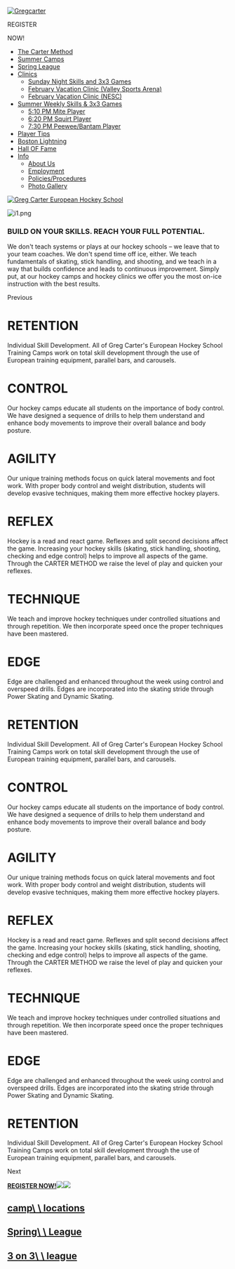 [![Gregcarter](https://gchockey.com/application/files/9714/5508/6464/mobile_logo.png)](https://mail.gchockey.com/)

REGISTER

NOW!

- [The Carter Method](https://gchockey.com/carter-method "The Carter Method")
- [Summer Camps](https://gchockey.com/camps "Summer Camps")
- [Spring League](https://gchockey.com/spring-league "Spring League")
- [Clinics](https://gchockey.com/clinics "Clinics")
  - [Sunday Night Skills and 3x3 Games](https://gchockey.com/clinics/sunday-night-skills-and-3x3-games "Sunday Night Skills and 3x3 Games")
  - [February Vacation Clinic (Valley Sports Arena)](https://gchockey.com/clinics/february-vacation-clinic-valley-sports-arena "February Vacation Clinic (Valley Sports Arena)")
  - [February Vacation Clinic (NESC)](https://gchockey.com/clinics/february-vacation-clinic-nesc "February Vacation Clinic (NESC)")
- [Summer Weekly Skills & 3x3 Games](https://gchockey.com/3-3-league "Summer Weekly Skills & 3x3 Games")
  - [5:10 PM Mite Player](https://gchockey.com/3-3-league/510-pm-mite-player "5:10 PM  Mite Player")
  - [6:20 PM Squirt Player](https://gchockey.com/3-3-league/620-pm-squirt-player "6:20 PM Squirt Player")
  - [7:30 PM Peewee/Bantam Player](https://gchockey.com/3-3-league/730-pm-peeweebantam-player "7:30 PM  Peewee/Bantam Player")
- [Player Tips](https://www.gchockey.com/blog/ "Player Tips")
- [Boston Lightning](https://gchockey.com/boston-lightning "Boston Lightning")
- [Hall OF Fame](https://gchockey.com/gc-hall-fame "Hall OF Fame")
- [Info](https://gchockey.com/additional-info "Info")
  - [About Us](https://gchockey.com/additional-info/about-us "About Us")
  - [Employment](https://gchockey.com/additional-info/employment "Employment")
  - [Policies/Procedures](https://gchockey.com/additional-info/policiesprocedures "Policies/Procedures")
  - [Photo Gallery](https://gchockey.com/additional-info/photo-gallery "Photo Gallery")

[![Greg Carter European Hockey School](https://gchockey.com/application/files/7114/5508/6462/logo.png)](https://gchockey.com/)

![i1.png](https://gchockey.com/application/files/9414/5508/6458/i1.png)

### BUILD ON YOUR SKILLS. REACH YOUR FULL POTENTIAL.

We don't teach systems or plays at our hockey schools – we leave that to your team coaches. We don't
spend time off ice, either. We teach fundamentals of skating, stick handling, and shooting, and we teach
in a way that builds confidence and leads to continuous improvement. Simply put, at our hockey camps and
hockey clinics we offer you the most on-ice instruction with the best results.



Previous

# RETENTION

Individual Skill Development. All of Greg Carter's European Hockey School Training Camps work on
total skill development through the use of European training equipment, parallel bars, and
carousels.

# CONTROL

Our hockey camps educate all students on the importance of body control. We have designed a
sequence of drills to help them understand and enhance body movements to improve their overall
balance and body posture.

# AGILITY

Our unique training methods focus on quick lateral movements and foot work. With proper body
control and weight distribution, students will develop evasive techniques, making them more
effective hockey players.

# REFLEX

Hockey is a read and react game. Reflexes and split second decisions affect the game. Increasing
your hockey skills (skating, stick handling, shooting, checking and edge control) helps to
improve all aspects of the game. Through the CARTER METHOD we raise the level of play and
quicken your reflexes.



# TECHNIQUE

We teach and improve hockey techniques under controlled situations and through repetition. We
then incorporate speed once the proper techniques have been mastered.



# EDGE

Edge are challenged and enhanced throughout the week using control and overspeed drills. Edges
are incorporated into the skating stride through Power Skating and Dynamic Skating.

# RETENTION

Individual Skill Development. All of Greg Carter's European Hockey School Training Camps work on
total skill development through the use of European training equipment, parallel bars, and
carousels.

# CONTROL

Our hockey camps educate all students on the importance of body control. We have designed a
sequence of drills to help them understand and enhance body movements to improve their overall
balance and body posture.

# AGILITY

Our unique training methods focus on quick lateral movements and foot work. With proper body
control and weight distribution, students will develop evasive techniques, making them more
effective hockey players.

# REFLEX

Hockey is a read and react game. Reflexes and split second decisions affect the game. Increasing
your hockey skills (skating, stick handling, shooting, checking and edge control) helps to
improve all aspects of the game. Through the CARTER METHOD we raise the level of play and
quicken your reflexes.



# TECHNIQUE

We teach and improve hockey techniques under controlled situations and through repetition. We
then incorporate speed once the proper techniques have been mastered.



# EDGE

Edge are challenged and enhanced throughout the week using control and overspeed drills. Edges
are incorporated into the skating stride through Power Skating and Dynamic Skating.

# RETENTION

Individual Skill Development. All of Greg Carter's European Hockey School Training Camps work on
total skill development through the use of European training equipment, parallel bars, and
carousels.

Next

[**REGISTER NOW!**![](https://gchockey.com/application/files/8515/7359/2072/left-guy-01.png)![](https://gchockey.com/application/files/4815/7359/2072/right-guy-01.png)](https://campscui.active.com/orgs/GregCartersEuropeanHockeyCamp)

## [camp\ \ locations](https://www.gchockey.com/camps "camp locations")

## [Spring\ \ League](https://www.gchockey.com/spring-league)

## [3 on 3\ \ league](https://www.gchockey.com/3-3-league "3 on 3league")